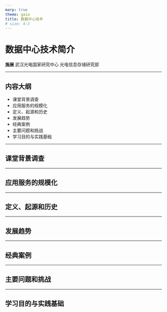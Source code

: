 ```yaml
---
marp: true
theme: gaia
title: 数据中心技术
# size: 4:3
---
```


# 数据中心技术简介

**施展**
武汉光电国家研究中心
光电信息存储研究部

---

## 内容大纲

- 课堂背景调查
- 应用服务的规模化
- 定义、起源和历史
- 发展趋势
- 经典案例
- 主要问题和挑战
- 学习目的与实践基础

---

## 课堂背景调查

---

## 应用服务的规模化

---

## 定义、起源和历史

---

## 发展趋势

---

## 经典案例

---

## 主要问题和挑战

---

## 学习目的与实践基础
